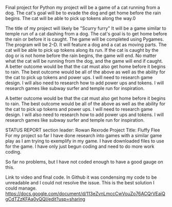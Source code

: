 Final project for Python
my project will be a game of a cat running from a dog. The cat's goal will be to evade the dog and get home before the rain begins. The cat will be able to pick up tokens along the way.0

The title of my project will likely be 
"Scurry furry"
It will be a game similar to temple run of a cat dashing from a dog. The cat's goal is to get home before the rain or before it is caught.
The game will be completed using Pygames. The program will be 2-D. It will feature a dog and a cat as moving parts. The cat will be able to pick up tokens along its run. If the cat is caught by the dog or is not home before the rain begins, the game will end.
No matter what the cat will be running from the dog, and the game will end if caught.
A better outcome would be that the cat must also get home before it begins to rain. 
The best outcome would be all of the above as well as the ability for the cat to pick up tokens and power ups.
I will need to research game design. I will also need to research how to add power ups and tokens. I will research games like subway surfer and temple run for inspiration. 

A better outcome would be that the cat must also get home before it begins to rain. 
The best outcome would be all of the above as well as the ability for the cat to pick up tokens and power ups.
I will need to research game design. I will also need to research how to add power ups and tokens. I will research games like subway surfer and temple run for inspiration. 

STATUS REPORT
section leader: Rowan Rexrode
Project Title: Fluffy Flee
For my project so far I have done research into games with a similar game play as I am trying to exemplify in my game. I have downloaded files to use for the game.
I have only just begun coding and need to do more work coding.

So far no problems, but I have not coded enough to have a good gauge on this.

Link to video and final code. In Github it was condensing my code to be unreadable and I could not resolve the issue. This is the best solution I could manage.
https://docs.google.com/document/d/113eZvnLmccCwVouZo76ACQrVEaiQgCdTZzKFAa0yQQI/edit?usp=sharing




                    
                 
        
      
      
     


